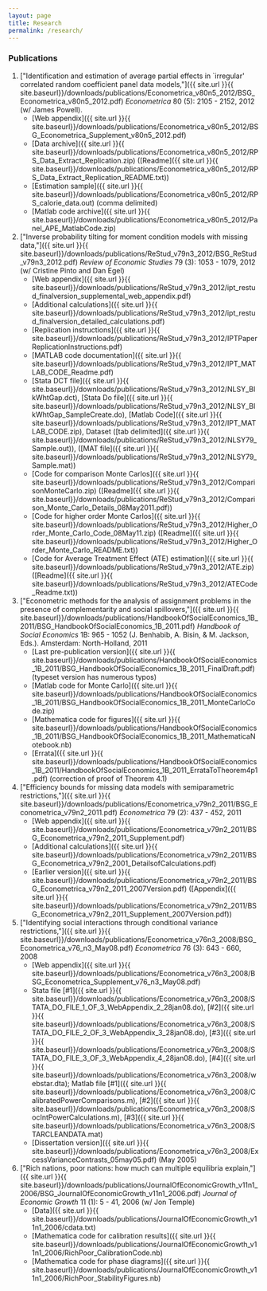 ```yaml
---
layout: page
title: Research
permalink: /research/
---
```


### Publications
1. ["Identification and estimation of average partial effects in `irregular' correlated random coefficient panel data models,"]({{ site.url }}{{ site.baseurl}}/downloads/publications/Econometrica_v80n5_2012/BSG_Econometrica_v80n5_2012.pdf)  _Econometrica_ 80 (5): 2105 - 2152, 2012 (w/ James Powell). 
    * [Web appendix]({{ site.url }}{{ site.baseurl}}/downloads/publications/Econometrica_v80n5_2012/BSG_Econometrica_Supplement_v80n5_2012.pdf)
	* [Data archive]({{ site.url }}{{ site.baseurl}}/downloads/publications/Econometrica_v80n5_2012/RPS_Data_Extract_Replication.zip) ([Readme]({{ site.url }}{{ site.baseurl}}/downloads/publications/Econometrica_v80n5_2012/RPS_Data_Extract_Replication_README.txt))
	* [Estimation sample]({{ site.url }}{{ site.baseurl}}/downloads/publications/Econometrica_v80n5_2012/RPS_calorie_data.out) (comma delimited)
	* [Matlab code archive]({{ site.url }}{{ site.baseurl}}/downloads/publications/Econometrica_v80n5_2012/Panel_APE_MatlabCode.zip)
2. ["Inverse probability tilting for moment condition models with missing data,"]({{ site.url }}{{ site.baseurl}}/downloads/publications/ReStud_v79n3_2012/BSG_ReStud_v79n3_2012.pdf)  _Review of Economic Studies_ 79 (3): 1053 - 1079, 2012 (w/ Cristine Pinto and Dan Egel) 
	* [Web appendix]({{ site.url }}{{ site.baseurl}}/downloads/publications/ReStud_v79n3_2012/ipt_restud_finalversion_supplemental_web_appendix.pdf)
	* [Additional calculations]({{ site.url }}{{ site.baseurl}}/downloads/publications/ReStud_v79n3_2012/ipt_restud_finalversion_detailed_calculations.pdf)	
	* [Replication instructions]({{ site.url }}{{ site.baseurl}}/downloads/publications/ReStud_v79n3_2012/IPTPaperReplicationInstructions.pdf)
	* [MATLAB code documentation]({{ site.url }}{{ site.baseurl}}/downloads/publications/ReStud_v79n3_2012/IPT_MATLAB_CODE_Readme.pdf)
	* [Stata DCT file]({{ site.url }}{{ site.baseurl}}/downloads/publications/ReStud_v79n3_2012/NLSY_BlkWhtGap.dct), [Stata Do file]({{ site.url }}{{ site.baseurl}}/downloads/publications/ReStud_v79n3_2012/NLSY_BlkWhtGap_SampleCreate.do), [Matlab Code]({{ site.url }}{{ site.baseurl}}/downloads/publications/ReStud_v79n3_2012/IPT_MATLAB_CODE.zip), Dataset ([tab delimited]({{ site.url }}{{ site.baseurl}}/downloads/publications/ReStud_v79n3_2012/NLSY79_Sample.out)), ([MAT file]({{ site.url }}{{ site.baseurl}}/downloads/publications/ReStud_v79n3_2012/NLSY79_Sample.mat))
	* [Code for comparison Monte Carlos]({{ site.url }}{{ site.baseurl}}/downloads/publications/ReStud_v79n3_2012/ComparisonMonteCarlo.zip) ([Readme]({{ site.url }}{{ site.baseurl}}/downloads/publications/ReStud_v79n3_2012/Comparison_Monte_Carlo_Details_08May2011.pdf))
	* [Code for higher order Monte Carlos]({{ site.url }}{{ site.baseurl}}/downloads/publications/ReStud_v79n3_2012/Higher_Order_Monte_Carlo_Code_08May11.zip) ([Readme]({{ site.url }}{{ site.baseurl}}/downloads/publications/ReStud_v79n3_2012/Higher_Order_Monte_Carlo_README.txt))
	* [Code for Average Treatment Effect (ATE) estimation]({{ site.url }}{{ site.baseurl}}/downloads/publications/ReStud_v79n3_2012/ATE.zip) ([Readme]({{ site.url }}{{ site.baseurl}}/downloads/publications/ReStud_v79n3_2012/ATECode_Readme.txt))
3. ["Econometric methods for the analysis of assignment problems in the presence of complementarity and social spillovers,"]({{ site.url }}{{ site.baseurl}}/downloads/publications/HandbookOfSocialEconomics_1B_2011/BSG_HandbookOfSocialEconomics_1B_2011.pdf) _Handbook of Social Economics_ 1B: 965 - 1052 (J. Benhabib, A. Bisin, & M. Jackson, Eds.). Amsterdam: North-Holland, 2011
	* [Last pre-publication version]({{ site.url }}{{ site.baseurl}}/downloads/publications/HandbookOfSocialEconomics_1B_2011/BSG_HandbookOfSocialEconomics_1B_2011_FinalDraft.pdf) (typeset version has numerous typos)
	* [Matlab code for Monte Carlo]({{ site.url }}{{ site.baseurl}}/downloads/publications/HandbookOfSocialEconomics_1B_2011/BSG_HandbookOfSocialEconomics_1B_2011_MonteCarloCode.zip)
	* [Mathematica code for figures]({{ site.url }}{{ site.baseurl}}/downloads/publications/HandbookOfSocialEconomics_1B_2011/BSG_HandbookOfSocialEconomics_1B_2011_MathematicaNotebook.nb)
	* [Errata]({{ site.url }}{{ site.baseurl}}/downloads/publications/HandbookOfSocialEconomics_1B_2011/HandbookOfSocialEconomics_1B_2011_ErrataToTheorem4p1.pdf) (correction of proof of Theorem 4.1)
4. ["Efficiency bounds for missing data models with semiparametric restrictions,"]({{ site.url }}{{ site.baseurl}}/downloads/publications/Econometrica_v79n2_2011/BSG_Econometrica_v79n2_2011.pdf) _Econometrica_ 79 (2): 437 - 452, 2011
	* [Web appendix]({{ site.url }}{{ site.baseurl}}/downloads/publications/Econometrica_v79n2_2011/BSG_Econometrica_v79n2_2011_Supplement.pdf) 
	* [Additional calculations]({{ site.url }}{{ site.baseurl}}/downloads/publications/Econometrica_v79n2_2011/BSG_Econometrica_v79n2_2001_DetailsofCalculations.pdf) 
	* [Earlier version]({{ site.url }}{{ site.baseurl}}/downloads/publications/Econometrica_v79n2_2011/BSG_Econometrica_v79n2_2011_2007Version.pdf)  ([Appendix]({{ site.url }}{{ site.baseurl}}/downloads/publications/Econometrica_v79n2_2011/BSG_Econometrica_v79n2_2011_Supplement_2007Version.pdf))
5. ["Identifying social interactions through conditional variance restrictions,"]({{ site.url }}{{ site.baseurl}}/downloads/publications/Econometrica_v76n3_2008/BSG_Econometrica_v76_n3_May08.pdf) _Econometrica_ 76 (3): 643 - 660, 2008 
	* [Web appendix]({{ site.url }}{{ site.baseurl}}/downloads/publications/Econometrica_v76n3_2008/BSG_Econometrica_Supplement_v76_n3_May08.pdf) 
	* Stata file [#1]({{ site.url }}{{ site.baseurl}}/downloads/publications/Econometrica_v76n3_2008/STATA_DO_FILE_1_OF_3_WebAppendix_2_28jan08.do), [#2]({{ site.url }}{{ site.baseurl}}/downloads/publications/Econometrica_v76n3_2008/STATA_DO_FILE_2_OF_3_WebAppendix_3_28jan08.do), [#3]({{ site.url }}{{ site.baseurl}}/downloads/publications/Econometrica_v76n3_2008/STATA_DO_FILE_3_OF_3_WebAppendix_4_28jan08.do), [#4]({{ site.url }}{{ site.baseurl}}/downloads/publications/Econometrica_v76n3_2008/webstar.dta); Matlab file [#1]({{ site.url }}{{ site.baseurl}}/downloads/publications/Econometrica_v76n3_2008/CalibratedPowerComparisons.m), [#2]({{ site.url }}{{ site.baseurl}}/downloads/publications/Econometrica_v76n3_2008/SocIntPowerCalculations.m), [#3]({{ site.url }}{{ site.baseurl}}/downloads/publications/Econometrica_v76n3_2008/STARCLEANDATA.mat)
	* [Dissertation version]({{ site.url }}{{ site.baseurl}}/downloads/publications/Econometrica_v76n3_2008/ExcessVarianceContrasts_05may05.pdf) (May 2005)
6. ["Rich nations, poor nations: how much can multiple equilibria explain,"]({{ site.url }}{{ site.baseurl}}/downloads/publications/JournalOfEconomicGrowth_v11n1_2006/BSG_JournalOfEconomicGrowth_v11n1_2006.pdf) _Journal of Economic Growth_ 11 (1): 5 - 41, 2006 (w/ Jon Temple)
	* [Data]({{ site.url }}{{ site.baseurl}}/downloads/publications/JournalOfEconomicGrowth_v11n1_2006/cdata.txt)
	* [Mathematica code for calibration results]({{ site.url }}{{ site.baseurl}}/downloads/publications/JournalOfEconomicGrowth_v11n1_2006/RichPoor_CalibrationCode.nb) 
	* [Mathematica code for phase diagrams]({{ site.url }}{{ site.baseurl}}/downloads/publications/JournalOfEconomicGrowth_v11n1_2006/RichPoor_StabilityFigures.nb) 


